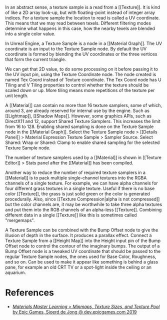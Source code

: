 In an abstract sense, a texture sample is a read from a [[Texture]].
It is kind of like a 2D array look-up, but with floating-point instead of integer array indices.
For a texture sample the location to read is called a UV coordinate.
This means that we may read between texels.
Different filtering modes determine what happens in this case, how the nearby texels are blended into a single color value.

In Unreal Engine, a Texture Sample is a node in a [[Material Graph]].
The UV coordinate is an input to the Texture Sample node.
By default the UV coordinate is formed by blending the UV coordinates or the three vertices that form the current triangle.

We can get that 2D value, to do some processing on it before passing it to the UV input pin, using the Texture Coordinate node.
The node created is named Tex Coord instead of Texture coordinate.
The Tex Coord node has U Tiling and V Tiling properties to control whether the texture should be scaled down or up.
More tiling means more repetitions of the texture per unit length.

A [[Material]] can contain no more than 16 texture samplers,
some of which, around 3, are already reserved for internal use by the engine.
Such as [[Lightmap]], [[Shadow Maps]].
However, some graphics APIs, such as DirectX11 and 12, support Shared Texture Samplers.
This increases the limit from 16 to 128.
Enabling shared sampling is done on the Texture Sample node in the [[Material Graph]].
Select the Texture Sample node > [[Details Panel]] > Material Expression Texture Sample > Sampler Source.
Select Shared: Wrap or Shared: Clamp to enable shared sampling for the selected Texture Sample node.

The number of texture samplers used by a [[Material]] is shown in [[Texture Editor]] > Stats panel after the [[Material]] has been compiled.

Another way to reduce the number of required texture samplers in a [[Material]] is to pack multiple single-channel textures into the RGBA channels of a single texture.
For example, we can have alpha channels for four different grass textures in a single texture.
Useful if there is no base color [[Texture]], the grass is just solid green or the color is generated procedurally.
Also, since [[Texture Compression|alpha is not compressed]] but the color channels are, it may be worthwhile to take three alpha textures and put them into the RGB channels of an alpha-less [[Texture]].
Combining different data in a single [[Texture]] like this is sometimes called "mergemaps".

A Texture Sample can be combined with the Bump Offset node to give the illusion of depth in the surface.
It produces a parallax effect.
Connect a Texture Sample from a [[Height Map]] into the Height input pin of the Bump Offset node to control the contour of the imaginary bumps.
The output of a Bump Offset node is a tweaked UV coordinate that should be passed to the regular Texture Sample nodes,
the ones used for Base Color, Roughness, and so on.
Can be used to make it appear like something is behind a glass pane, for example an old CRT TV or a spot-light inside the ceiling or an aquarium.
# References

- [_Materials Master Learning_ > _Mipmaps, Texture Sizes, and Texture Pool_ by Epic Games, Sjoerd de Jong @ dev.epicgames.com 2019](https://dev.epicgames.com/community/learning/courses/2dy/unreal-engine-materials-master-learning/1Yno/unreal-engine-mipmaps-texture-sizes-and-texture-pool)

